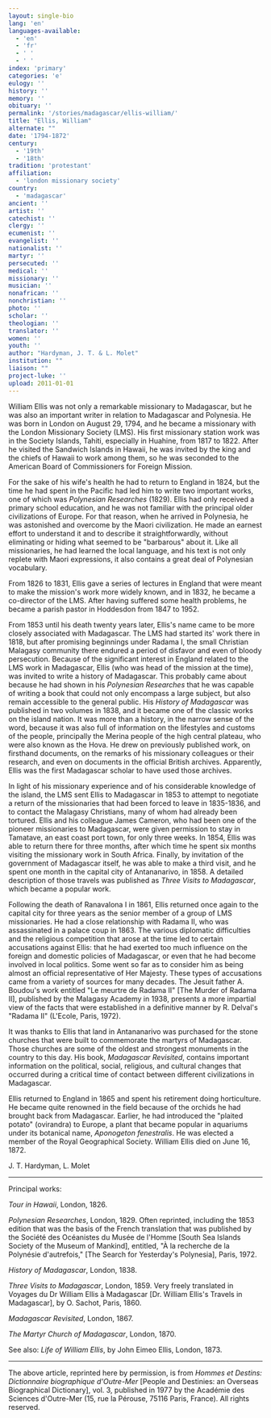 ```yaml
---
layout: single-bio
lang: 'en'
languages-available:
  - 'en'
  - 'fr'
  - ' '
  - ' '
index: 'primary'
categories: 'e'
eulogy: ''
history: ''
memory: ''
obituary: ''
permalink: '/stories/madagascar/ellis-william/'
title: "Ellis, William"
alternate: ""
date: '1794-1872'
century:
  - '19th'
  - '18th'
tradition: 'protestant'
affiliation:
  - 'london missionary society'
country:
  - 'madagascar'
ancient: ''
artist: ''
catechist: ''
clergy: ''
ecumenist: ''
evangelist: ''
nationalist: ''
martyr: ''
persecuted: ''
medical: ''
missionary: ''
musician: ''
nonafrican: ''
nonchristian: ''
photo: ''
scholar: ''
theologian: ''
translator: ''
women: ''
youth: ''
author: "Hardyman, J. T. & L. Molet"
institution: ""
liaison: ""
project-luke: ''
upload: 2011-01-01
---
```




William Ellis was not only a remarkable missionary to Madagascar, but he was also an important writer in relation to Madagascar and Polynesia. He was born in London on August 29, 1794, and he became a missionary with the London Missionary Society (LMS). His first missionary station work was in the Society Islands, Tahiti, especially in Huahine, from 1817 to 1822. After he visited the Sandwich Islands in Hawaii, he was invited by the king and the chiefs of Hawaii to work among them, so he was seconded to the American Board of Commissioners for Foreign Mission.

For the sake of his wife's health he had to return to England in 1824, but the time he had spent in the Pacific had led him to write two important works, one of which was *Polynesian Researches* (1829). Ellis had only received a primary school education, and he was not familiar with the principal older civilizations of Europe. For that reason, when he arrived in Polynesia, he was astonished and overcome by the Maori civilization. He made an earnest effort to understand it and to describe it straightforwardly, without eliminating or hiding what seemed to be "barbarous" about it. Like all missionaries, he had learned the local language, and his text is not only replete with Maori expressions, it also contains a great deal of Polynesian vocabulary.

From 1826 to 1831, Ellis gave a series of lectures in England that were meant to make the mission's work more widely known, and in 1832, he became a co-director of the LMS. After having suffered some health problems, he became a parish pastor in Hoddesdon from 1847 to 1952.

From 1853 until his death twenty years later, Ellis's name came to be more closely associated with Madagascar. The LMS had started its' work there in 1818, but after promising beginnings under Radama I, the small Christian Malagasy community there endured a period of disfavor and even of bloody persecution. Because of the significant interest in England related to the LMS work in Madagascar, Ellis (who was head of the mission at the time), was invited to write a history of Madagascar. This probably came about because he had shown in his *Polynesian Researches* that he was capable of writing a book that could not only encompass a large subject, but also remain accessible to the general public. His *History of Madagascar* was published in two volumes in 1838, and it became one of the classic works on the island nation. It was more than a history, in the narrow sense of the word, because it was also full of information on the lifestyles and customs of the people, principally the Merina people of the high central plateau, who were also known as the Hova. He drew on previously published work, on firsthand documents, on the remarks of his missionary colleagues or their research, and even on documents in the official British archives. Apparently, Ellis was the first Madagascar scholar to have used those archives.

In light of his missionary experience and of his considerable knowledge of the island, the LMS sent Ellis to Madagascar in 1853 to attempt to negotiate a return of the missionaries that had been forced to leave in 1835-1836, and to contact the Malagasy Christians, many of whom had already been tortured. Ellis and his colleague James Cameron, who had been one of the pioneer missionaries to Madagascar, were given permission to stay in Tamatave, an east coast port town, for only three weeks. In 1854, Ellis was able to return there for three months, after which time he spent six months visiting the missionary work in South Africa. Finally, by invitation of the government of Madagascar itself, he was able to make a third visit, and he spent one month in the capital city of Antananarivo, in 1858. A detailed description of those travels was published as *Three Visits to Madagascar*, which became a popular work.

Following the death of Ranavalona I in 1861, Ellis returned once again to the capital city for three years as the senior member of a group of LMS missionaries. He had a close relationship with Radama II, who was assassinated in a palace coup in 1863. The various diplomatic difficulties and the religious competition that arose at the time led to certain accusations against Ellis: that he had exerted too much influence on the foreign and domestic policies of Madagascar, or even that he had become involved in local politics. Some went so far as to consider him as being almost an official representative of Her Majesty. These types of accusations came from a variety of sources for many decades. The Jesuit father A. Boudou's work entitled "Le meurtre de Radama II" [The Murder of Radama II], published by the Malagasy Academy in 1938, presents a more impartial view of the facts that were established in a definitive manner by R. Delval's "Radama II" (L'Ecole, Paris, 1972).

It was thanks to Ellis that land in Antananarivo was purchased for the stone churches that were built to commemorate the martyrs of Madagascar. Those churches are some of the oldest and strongest monuments in the country to this day. His book, *Madagascar Revisited*, contains important information on the political, social, religious, and cultural changes that occurred during a critical time of contact between different civilizations in Madagascar.

Ellis returned to England in 1865 and spent his retirement doing horticulture. He became quite renowned in the field because of the orchids he had brought back from Madagascar. Earlier, he had introduced the "plaited potato" (ovirandra) to Europe, a plant that became popular in aquariums under its botanical name, *Aponogeton fenestralis*. He was elected a member of the Royal Geographical Society. William Ellis died on June 16, 1872.

J. T. Hardyman, L. Molet

---

Principal works:

*Tour in Hawaii*, London, 1826.

*Polynesian Researches*, London, 1829. Often reprinted, including the 1853 edition that was the basis of the French translation that was published by the Société des Océanistes du Musée de l'Homme [South Sea Islands Society of the Museum of Mankind], entitled, "À la recherche de la Polynésie d'autrefois," [The Search for Yesterday's Polynesia], Paris, 1972.

*History of Madagascar*, London, 1838.

*Three Visits to Madagascar*, London, 1859. Very freely translated in Voyages du Dr William Ellis à Madagascar [Dr. William Ellis's Travels in Madagascar], by O. Sachot, Paris, 1860.

*Madagascar Revisited*, London, 1867.

*The Martyr Church of Madagascar*, London, 1870.

See also: *Life of William Ellis*, by John Eimeo Ellis, London, 1873.

---

The above article, reprinted here by permission, is from *Hommes et Destins: Dictionnaire biographique d'Outre-Mer* [People and Destinies: an Overseas Biographical Dictionary], vol. 3, published in 1977 by the Académie des Sciences d'Outre-Mer (15, rue la Pérouse, 75116 Paris, France). All rights reserved.
